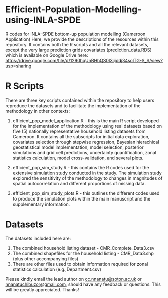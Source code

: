 # Efficient-Population-Modelling-using-INLA-SPDE
R codes for INLA-SPDE bottom-up population modelling (Cameroon Application)
Here, we provide the descriptions of the resources within this repository. It contains both the R scripts and all the relevant datasets, except the very large prediction grids covariates (prediction_data.RDS) which is available on Google Drive here: https://drive.google.com/file/d/1290hqUnBHhQS0I3iijddj34solTG-S_S/view?usp=sharing  

# R Scripts
There are three key scripts contained within the repository to help users reproduce the datasets and to facilitate the implementation of the methodology in other contexts:

1) efficient_pop_model_application.R - this is the main R script developed for the implementation of the methodology using real datasets based on five (5) nationally representative household listing datasets from Cameroon. It contains all the subscripts for initial data exploration, covariates selection through stepwise regression, Bayesian hierachical geostatistical model implementation, model selection, posterior simulations and grid cell predictions, uncertainty quantification, zonal statistics calculation, model cross-validation, and several plots.
   
2)  efficient_pop_sim_study.R - this contains the R codes used for the extensive simulation study conducted in the study. The simulation study explored the sensitivity of the methodology to changes in magnitudes of spatial autocorrelation and different proportions of missing data.

3) efficient_pop_sim_study_plots.R - this outlines the different codes used to produce the simulation plots within the main manuscript and the supplementary information.

# Datasets 
The datasets included here are:
1) The combined household listing dataset - CMR_Complete_Data3.csv
2) The combined shapefiles for the household listing - CMR_Data3.shp (plus other accompanying files)
3) There are other files used to obtain information required for zonal statistics calculation (e.g.,Department.csv)

Please kindly email the lead author on cc.nnanatu@soton.ac.uk or nnanatuchibuzor@gmail.com, should have any feedback or questions. This will be greatly appreciated. Thanks!

